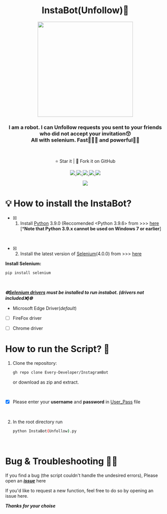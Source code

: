 
<h1 align="center">InstaBot(Unfollow)🤖</h1>
<p align="center">
<img src="https://imgur.com/nu9qFI0.png" width='300'>
  <h3 align='center'>I am a robot. I can Unfollow requests you sent to your friends who did not accept your invitation😚<br> All with selenium. Fast🏃🏻‍♂️ and powerful💪🏻</h3><br>
</p>
  <p align="center">⭐️ Star it | 🔱 Fork it on GitHub </p>
  <p align="center">
    <a href="https://github.com/Every-Developer/WhatsApp_Bot/blob/Main/LICENSE">
      <img src="https://img.shields.io/badge/license-MIT License-lightskyblue.svg" />
    </a>
    <a href="https://selenium-python.readthedocs.io/">
      <img src="https://img.shields.io/badge/built%20with-Selenium-crimson" />
    </a>
    <a href="https://www.python.org/">
    	<img src="https://img.shields.io/badge/Language-Python-turquoise" />
    <a href="https://github.com/Every-Developer?tab=stars">
      <img src='https://img.shields.io/badge/1-Stars-goldenrod'>
  <img src='https://img.shields.io/badge/0-Forks-brightgreen'>
  </p>
<p align='center'><a href='https://github.com/Every-Developer'><img  src='https://img.shields.io/badge/Coded%20By-Mohammadreza.D-plum'></a></p>
      
# 💡 How to install the InstaBot?

- [x] 1. Install [Python](https://www.python.org) 3.9.0 (Reccomended <Python 3.9.6> from >>>
[here](https://www.python.org/downloads/)<br>[***Note that Python 3.9.x cannot be used on Windows 7 or earlier**]
<br>

- [x] 2. Install the latest version of [Selenium](https://selenium-python.readthedocs.io/)(4.0.0) from >>> [here](https://selenium-python.readthedocs.io/installation.html)

**Install Selenium:**
```bash
pip install selenium
```
<br>

***🌐[Selenium drivers](https://selenium-python.readthedocs.io/installation.html#drivers) must be installed to run instabot. (drivers not included❌)🌐***

- Microsoft Edge Driver(*default*)
- [ ] FireFox driver
- [ ] Chrome driver


# How to run the Script? 🤔

1. Clone the repository:

   ```bash
   gh repo clone Every-Developer/InstagramBot
   ```

   or download as zip and extract.
<br>
      
- [x] Please enter your **username** and **password** in [User_Pass](https://github.com/Every-Developer/InstagramBot/blob/Community/User_Password.py) file
      
<br>      

2. In the root directory run

   ```bash
   python InstaBot(Unfollow).py
   ```
   
<br>
 


# Bug & Troubleshooting 👨‍💻

If you find a bug (the script couldn't handle the undesired errors), Please open an [***issue***](https://github.com/Every-Developer/InstagramBot/issues) here

If you'd like to request a new function, feel free to do so by opening an issue here.

***Thanks for your choise***

